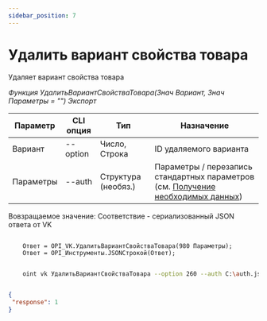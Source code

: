 ```yaml
---
sidebar_position: 7
---
```


# Удалить вариант свойства товара
Удаляет вариант свойства товара

*Функция УдалитьВариантСвойстваТовара(Знач Вариант, Знач Параметры = "") Экспорт*

  | Параметр | CLI опция | Тип | Назначение |
  |-|-|-|-|
  | Вариант | --option | Число, Строка | ID удаляемого варианта|
  | Параметры | --auth | Структура (необяз.) | Параметры / перезапись стандартных параметров (см. [Получение необходимых данных](../)) |
  
  Вовзращаемое значение: Соответствие - сериализованный JSON ответа от VK

```bsl title="Пример кода"
	
    Ответ = OPI_VK.УдалитьВариантСвойстваТовара(980 Параметры);       
    Ответ = OPI_Инструменты.JSONСтрокой(Ответ);

```

```sh title="Пример команд CLI"

    oint vk УдалитьВариантСвойстваТовара --option 260 --auth C:\auth.json

```

```json title="Результат"

{
 "response": 1
}

```
